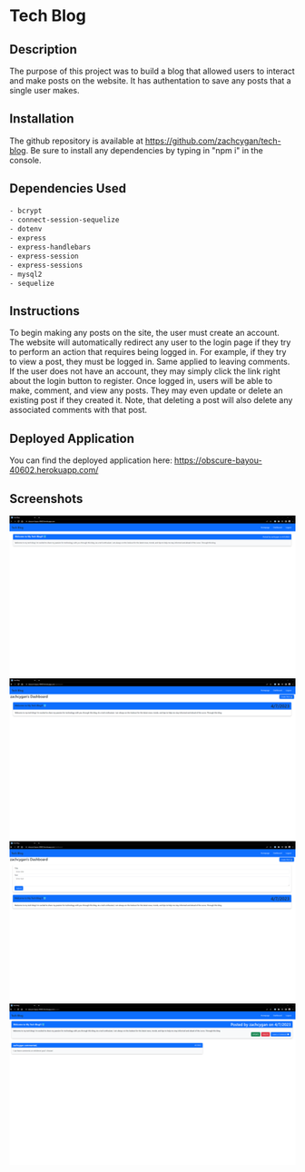 # Tech Blog

## Description

The purpose of this project was to build a blog that allowed users to interact and make posts on the website. It has authentation to save any posts that a single user makes. 

## Installation

The github repository is available at https://github.com/zachcygan/tech-blog. Be sure to install any dependencies by typing in "npm i" in the console.

## Dependencies Used
    - bcrypt
    - connect-session-sequelize
    - dotenv
    - express
    - express-handlebars
    - express-session
    - express-sessions
    - mysql2
    - sequelize

## Instructions

To begin making any posts on the site, the user must create an account. The website will automatically redirect any user to the login page if they try to perform an action that requires being logged in. For example, if they try to view a post, they must be logged in. Same applied to leaving comments. If the user does not have an account, they may simply click the link right about the login button to register. Once logged in, users will be able to make, comment, and view any posts. They may even update or delete an existing post if they created it. Note, that deleting a post will also delete any associated comments with that post. 

## Deployed Application

You can find the deployed application here: https://obscure-bayou-40602.herokuapp.com/

## Screenshots

![screenshot of the website](public/assets/images/screenshot.png)
![screenshot of the website](public/assets/images/screenshot2.png)
![screenshot of the website](public/assets/images/screenshot3.png)
![screenshot of the website](public/assets/images/screenshot4.png)


